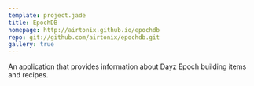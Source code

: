 ```yaml
---
template: project.jade
title: EpochDB
homepage: http://airtonix.github.io/epochdb
repo: git://github.com/airtonix/epochdb.git
gallery: true
---
```


An application that provides information about Dayz Epoch building items and recipes.
